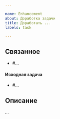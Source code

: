 ```yaml
---

name: Enhancement
about: Доработка задачи
title: Доработать ...
labels: task

---
```


## Связанное

- #...

#### Исходная задача

- #...

## Описание

...
